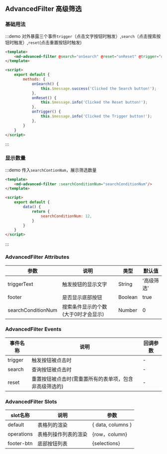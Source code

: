 ## AdvancedFilter 高级筛选

### 基础用法
:::demo 对外暴露三个事件`trigger`（点击文字按钮时触发）,`search`（点击搜索按钮时触发）,`reset`(点击重置按钮时触发)

```html
<template>
    <md-advanced-filter @search="onSearch" @reset="onReset" @trigger="onTrigger"/>
</template>

<script>
    export default {
        methods: {
            onSearch() {
                this.$message.success('Clicked the Search button!');
            },
            onReset() {
                this.$message.info('Clicked the Reset button!');
            },
            onTrigger() {
                this.$message.info('Clicked the Trigger button!');
            },
        }
    }
</script>
```
:::

### 显示数量
:::demo 传入`searchContionNum`，展示筛选数量

```html
<template>
    <md-advanced-filter :searchConditionNum="searchConditionNum"/>
</template>

<script>
    export default {
        data() {
            return {
                searchConditionNum: 12,
            }
        }
    }
</script>
```
:::


### AdvancedFilter Attributes
| 参数 | 说明 | 类型 | 默认值 |
|  ----  | ----  |----  | ----  |
| triggerText | 触发按钮的显示文字 |String | '高级筛选' |
| footer | 是否显示底部按钮 |Boolean | true |
| searchConditionNum | 搜索条件显示的个数(大于0时才会显示) |Number | 0 |

### AdvancedFilter Events

| 事件名称   | 说明                                                  | 回调参数     |
| ---------- | ----------------------------------------------------- | ------------ |
| trigger      | 触发按钮被点击时                                 | - |
| search       | 查询按钮被点击时                              | - |
| reset       | 重置按钮被点击时(需重置所有的表单项，包含非高级筛选的)                              | - |



### AdvancedFilter Slots

| slot名称   | 说明                                                  | 参数     |
| ---------- | ----------------------------------------------------- | ------------ |
| default      | 表格列的渲染                                 | { data, columns } |
| operations       | 表格列操作列表的渲染                              |{row，column}|
| footer-btn       | 底部按钮列表                              |{selections}|


